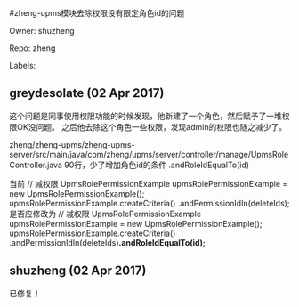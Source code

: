 #zheng-upms模块去除权限没有限定角色id的问题

Owner: shuzheng

Repo: zheng

Labels: 

## greydesolate (02 Apr 2017)


这个问题是同事使用权限功能的时候发现，他新建了一个角色，然后赋予了一堆权限OK没问题。
之后他去除这个角色一些权限，发现admin的权限也随之减少了。

zheng/zheng-upms/zheng-upms-server/src/main/java/com/zheng/upms/server/controller/manage/UpmsRoleController.java
90行，少了增加角色id的条件 .andRoleIdEqualTo(id)


当前
// 减权限
        UpmsRolePermissionExample upmsRolePermissionExample = new UpmsRolePermissionExample();
        upmsRolePermissionExample.createCriteria()
            .andPermissionIdIn(deleteIds);
是否应修改为
// 减权限
        UpmsRolePermissionExample upmsRolePermissionExample = new UpmsRolePermissionExample();
        upmsRolePermissionExample.createCriteria()
            .andPermissionIdIn(deleteIds)**.andRoleIdEqualTo(id);**

## shuzheng (02 Apr 2017)

已修复！

